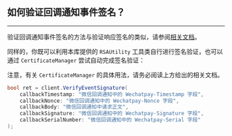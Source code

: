 ﻿## 如何验证回调通知事件签名？

---

验证回调通知事件签名的方法与验证响应签名的类似，请参阅[相关文档](./Advanced_ResponseSignatureVerification.md)。

同样的，你既可以利用本库提供的 `RSAUtility` 工具类自行进行签名验证，也可以通过 `CertificateManager` 尝试自动完成签名验证：

注意，有关 `CertificateManager` 的具体用法，请务必阅读上方给出的相关文档。

```csharp
bool ret = client.VerifyEventSignature(
    callbackTimestamp: "微信回调通知中的 Wechatpay-Timestamp 字段",
    callbackNonce: "微信回调通知中的 Wechatpay-Nonce 字段",
    callbackBody: "微信回调通知中请求正文",
    callbackSignature: "微信回调通知中的 Wechatpay-Signature 字段",
    callbackSerialNumber: "微信回调通知中的 Wechatpay-Serial 字段"
);
```

